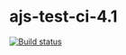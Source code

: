 # ajs-test-ci-4.1

[![Build status](https://ci.appveyor.com/api/projects/status/h8kbonhh9o04noii?svg=true)](https://ci.appveyor.com/project/mishagukasyan/ajs-test-ci-4-1)
